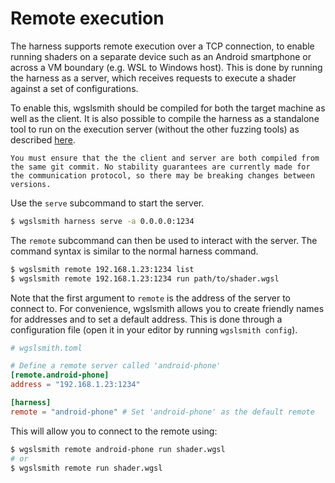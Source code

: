 # Remote execution

The harness supports remote execution over a TCP connection, to enable running shaders on a separate device such as an Android smartphone or across a VM boundary (e.g. WSL to Windows host). This is done by running the harness as a server, which receives requests to execute a shader against a set of configurations.

To enable this, wgslsmith should be compiled for both the target machine as well as the client. It is also possible to compile the harness as a standalone tool to run on the execution server (without the other fuzzing tools) as described [here](../building/index.md#building).

```admonish warning
You must ensure that the the client and server are both compiled from the same git commit. No stability guarantees are currently made for the communication protocol, so there may be breaking changes between versions.
```

Use the `serve` subcommand to start the server.

```sh
$ wgslsmith harness serve -a 0.0.0.0:1234
```

The `remote` subcommand can then be used to interact with the server. The command syntax is similar to the normal harness command.

```sh
$ wgslsmith remote 192.168.1.23:1234 list
$ wgslsmith remote 192.168.1.23:1234 run path/to/shader.wgsl
```

Note that the first argument to `remote` is the address of the server to connect to. For convenience, wgslsmith allows you to create friendly names for addresses and to set a default address. This is done through a configuration file (open it in your editor by running `wgslsmith config`).

```toml
# wgslsmith.toml

# Define a remote server called 'android-phone'
[remote.android-phone]
address = "192.168.1.23:1234"

[harness]
remote = "android-phone" # Set 'android-phone' as the default remote
```

This will allow you to connect to the remote using:

```sh
$ wgslsmith remote android-phone run shader.wgsl
# or
$ wgslsmith remote run shader.wgsl
```
